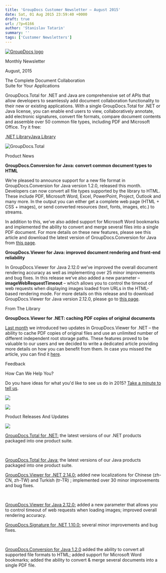 ```yaml
---
title: 'GroupDocs Customer Newsletter – August 2015'
date: Sat, 01 Aug 2015 23:59:40 +0000
draft: true
url: /?p=6166
author: 'Stanislav Tatarin'
summary: ''
tags: ['Customer Newsletters']
---
```


[![GroupDocs logo](http://groupdocs.com/email/apr/res/groupdocs-logo.png)](http://groupdocs.com)

Monthly Newsletter

August, 2015

The Complete Document Collaboration  
Suite for Your Applications

GroupDocs.Total for .NET and Java are comprehensive set of APIs that allow developers to seamlessly add document collaboration functionality to their new or existing applications. With a single GroupDocs.Total for .NET or Java license, you can enable end users to view, collaboratively annotate, add electronic signatures, convert file formats, compare document contents and assemble over 50 common file types, including PDF and Microsoft Office. Try it free:

[.NET Library](http://groupdocs.com/dot-net/total-library)[Java Library](http://groupdocs.com/java/total-library)

![GroupDocs.Total](https://blog.groupdocs.com/wp-content/uploads/sites/4/2015/07/august_2015.png)

Product News

**GroupDocs.Conversion for Java: convert common document types to HTML**

We’re pleased to announce support for a new file format in GroupDocs.Conversion for Java version 1.2.0, released this month. Developers can now convert all file types supported by the library to HTML. These include PDF, Microsoft Word, Excel, PowerPoint, Project, Outlook and many more. In the output you can either get a complete web page (HTML + CSS + images), or send converted resources (text, fonts, images, etc.) to streams.

In addition to this, we’ve also added support for Microsoft Word bookmarks and implemented the ability to convert and merge several files into a single PDF document. For more details on these new features, please see this article and download the latest version of GroupDocs.Conversion for Java from [this page](http://groupdocs.com/Community/files/9/java-libraries/groupdocs_conversion_for_java/entry7605.aspx).

**GroupDocs.Viewer for Java: improved document rendering and front-end reliability**

In GroupDocs.Viewer for Java 2.12.0 we’ve improved the overall document rendering accuracy as well as implementing over 25 minor improvements and bug fixes. In this release we’ve also added a new parameter – **imageWebRequestTimeout** – which allows you to control the timeout of web requests when displaying images loaded from URLs in the HTML-based rendering mode. For more details on this release and to download GroupDocs.Viewer for Java version 2.12.0, please go to [this page](http://groupdocs.com/Community/files/9/java-libraries/groupdocs_viewer_for_java/entry7738.aspx).

From The Library

**GroupDocs.Viewer for .NET: caching PDF copies of original documents**

[Last month](https://blog.groupdocs.com/) we introduced two updates in GroupDocs.Viewer for .NET – the ability to cache PDF copies of original files and use an unlimited number of different independent root storage paths. These features proved to be valuable to our users and we decided to write a dedicated article providing more details on how you can benefit from them. In case you missed the article, you can find it [here](https://blog.groupdocs.com/groupdocs-viewer-for-net-caching-pdf-copies-of-original-documents-and-using-multiple-root-storage-paths).

Feedback

How Can We Help You?

Do you have ideas for what you'd like to see us do in 2015? [Take a minute to tell us](https://groupdocs.wufoo.com/forms/how-can-we-help-you/).

[](http://groupdocs.com/dot-net/total-library)

[](http://groupdocs.com/java/total-library)

[![](http://groupdocs.com/email/feb/cloud.png)](http://groupdocs.com/cloud/total-api)

[![](http://groupdocs.com/email/feb/apps.png)](http://groupdocs.com/apps)

Product Releases And Updates

![](http://www.aspose.com/Images/Newsletter/separator-630px.png)

[GroupDocs.Total for .NET:](http://groupdocs.com/Community/files/8/.net-libraries/groupdocs_total_for_.net/default.aspx) the latest versions of our .NET products packaged into one product suite.

 

[GroupDocs.Total for Java:](http://groupdocs.com/Community/files/9/java-libraries/groupdocs_total_for_java/default.aspx) the latest versions of our Java products packaged into one product suite.

[GroupDocs.Viewer for .NET 2.14.0:](http://groupdocs.com/Community/files/8/.net-libraries/groupdocs_viewer_for_.net/entry7924.aspx) added new localizations for Chinese (zh-CN, zh-TW) and Turkish (tr-TR) ; implemented over 30 minor improvements and bug fixes.

 

[GroupDocs.Viewer for Java 2.12.0:](http://groupdocs.com/Community/files/9/java-libraries/groupdocs_viewer_for_java/entry7738.aspx) added a new parameter that allows you to control timeout of web requests when loading images; improved overall rendering accuracy.

[GroupDocs.Signature for .NET 1.10.0:](http://groupdocs.com/Community/files/8/.net-libraries/groupdocs_signature_for_.net/entry7742.aspx) several minor improvements and bug fixes.

 

[GroupDocs.Conversion for Java 1.2.0](http://groupdocs.com/Community/files/9/java-libraries/groupdocs_conversion_for_java/entry7605.aspx) added the ability to convert all supported file formats to HTML; added support for Microsoft Word bookmarks; added the ability to convert & merge several documents into a single PDF file.



